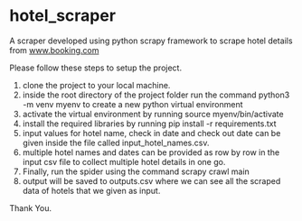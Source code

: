 # hotel_scraper

A scraper developed using python scrapy framework to scrape hotel details from www.booking.com  

Please follow these steps to setup the project.  
1) clone the project to your local machine.  
2) inside the root directory of the project folder run the command python3 -m venv myenv to create a new python virtual environment  
3) activate the virtual environment by running source myenv/bin/activate  
4) install the required libraries by running pip install -r requirements.txt
5) input values for hotel name, check in date and check out date can be given inside the file called input_hotel_names.csv.
6) multiple hotel names and dates can be provided as row by row in the input csv file to collect multiple hotel details in one go.
7) Finally, run the spider using the command scrapy crawl main
8) output will be saved to outputs.csv where we can see all the scraped data of hotels that we given as input.

Thank You.
